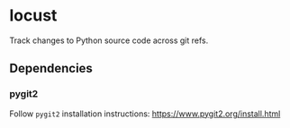 # locust

Track changes to Python source code across git refs.

## Dependencies

### pygit2

Follow `pygit2` installation instructions: https://www.pygit2.org/install.html
